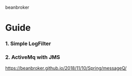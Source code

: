beanbroker


# Guide

### 1. Simple LogFilter


### 2. ActiveMq with JMS
https://beanbroker.github.io/2018/11/10/Spring/messageQ/
